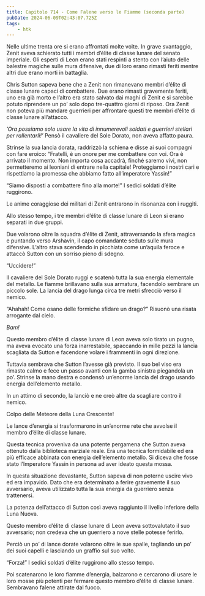 ```yaml
---
title: Capitolo 714 - Come Falene verso le Fiamme (seconda parte)
pubDate: 2024-06-09T02:43:07.725Z
tags:
    - htk
---
```


Nelle ultime trenta ore si erano affrontati molte volte. In grave svantaggio, Zenit aveva schierato tutti i membri d’élite di classe lunare del senato imperiale. Gli esperti di Leon erano stati respinti a stento con l’aiuto delle balestre magiche sulle mura difensive, due di loro erano rimasti feriti mentre altri due erano morti in battaglia.

Chris Sutton sapeva bene che a Zenit non rimanevano membri d’élite di classe lunare capaci di combattere. Due erano rimasti gravemente feriti, uno era già morto e l’altro era stato salvato dai maghi di Zenit e si sarebbe potuto riprendere un po’ solo dopo tre-quattro giorni di riposo. Ora Zenit non poteva più mandare guerrieri per affrontare questi tre membri d’élite di classe lunare all’attacco.

<em>’Ora possiamo solo usare la vita di innumerevoli soldati e guerrieri stellari per rallentarli!’</em> Pensò il cavaliere del Sole Dorato, non aveva affatto paura.

Strinse la sua lancia dorata, raddrizzò la schiena e disse ai suoi compagni con fare eroico: “Fratelli, è un onore per me combattere con voi. Ora è arrivato il momento. Non importa cosa accadrà, finché saremo vivi, non permetteremo ai leoniani di entrare nella capitale! Proteggiamo i nostri cari e rispettiamo la promessa che abbiamo fatto all’imperatore Yassin!”

“Siamo disposti a combattere fino alla morte!” I sedici soldati d’élite ruggirono.

Le anime coraggiose dei militari di Zenit entrarono in risonanza con i ruggiti.

Allo stesso tempo, i tre membri d’élite di classe lunare di Leon si erano separati in due gruppi.

Due volarono oltre la squadra d’élite di Zenit, attraversando la sfera magica e puntando verso Arshavin, il capo comandante seduto sulle mura difensive. L’altro stava scendendo in picchiata come un’aquila feroce e attaccò Sutton con un sorriso pieno di sdegno.

“Uccidere!”

Il cavaliere del Sole Dorato ruggì e scatenò tutta la sua energia elementale del metallo. Le fiamme brillavano sulla sua armatura, facendolo sembrare un piccolo sole. La lancia del drago lunga circa tre metri sfrecciò verso il nemico.

“Ahahah! Come osano delle formiche sfidare un drago?” Risuonò una risata arrogante dal cielo.

<em>Bam!</em>

Questo membro d’élite di classe lunare di Leon aveva solo tirato un pugno, ma aveva evocato una forza inarrestabile, spaccando in mille pezzi la lancia scagliata da Sutton e facendone volare i frammenti in ogni direzione.

Tuttavia sembrava che Sutton l’avesse già previsto. Il suo bel viso era rimasto calmo e fece un passo avanti con la gamba sinistra piegandola un po’. Strinse la mano destra e condensò un’enorme lancia del drago usando energia dell’elemento metallo.

In un attimo di secondo, la lanciò e ne creò altre da scagliare contro il nemico.

Colpo delle Meteore della Luna Crescente!

Le lance d’energia si trasformarono in un’enorme rete che avvolse il membro d’élite di classe lunare.

Questa tecnica proveniva da una potente pergamena che Sutton aveva ottenuto dalla biblioteca marziale reale. Era una tecnica formidabile ed era più efficace abbinata con energia dell’elemento metallo. Si diceva che fosse stato l’Imperatore Yassin in persona ad aver ideato questa mossa.

In questa situazione devastante, Sutton sapeva di non poterne uscire vivo ed era impavido. Dato che era determinato a ferire gravemente il suo avversario, aveva utilizzato tutta la sua energia da guerriero senza trattenersi.

La potenza dell’attacco di Sutton così aveva raggiunto il livello inferiore della Luna Nuova.

Questo membro d’élite di classe lunare di Leon aveva sottovalutato il suo avversario; non credeva che un guerriero a nove stelle potesse ferirlo.

Perciò un po’ di lance dorate volarono oltre le sue spalle, tagliando un po’ dei suoi capelli e lasciando un graffio sul suo volto.

“Forza!” I sedici soldati d’élite ruggirono allo stesso tempo.

Poi scatenarono le loro fiamme d’energia, balzarono e cercarono di usare le loro mosse più potenti per fermare questo membro d’élite di classe lunare. Sembravano falene attirate dal fuoco.




